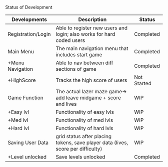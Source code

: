 Status of Development

| Developments  | Description | Status       |
|---------------|-------------|--------------|
| Registration/Login  |   Able to register new users and login; also works for hard coded users    | Completed  |
|     Main Menu     | The main navigation menu that includes start game      | Completed    |
| +Menu Navigation   | Able to nav between diff sections of game    | Completed  |
| +HighScore   | Tracks the high score of users      | Not Started  |
| Game Function   | The actual lazer maze game-> add leave midgame + score and lives     | WIP  |
| +Easy lvl   | Functionality of easy lvls      | WIP  |
| +Med lvl   | Functionality of med lvls      | WIP  |
| +Hard lvl   | Functionality of hard lvls      | WIP  |
| Saving User Data| grid status after placing tokens, save player data (lives, score per difficulty) | WIP |
| +Level unlocked | Save levels unlocked | Completed |
